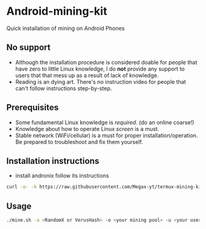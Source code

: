 # Android-mining-kit
Quick installation of mining on Android Phones

## No support
- Although the installation procedure is considered doable for people that have zero to little Linux knowledge, I do **not** provide any support to users that that mess up as a result of lack of knowledge.
- Reading is an dying art. There's no instruction video for people that can't follow instructions step-by-step.

## Prerequisites
- Some fundamental Linux knowledge is *required*. (do an online coarse!)
- Knowledge about how to operate Linux *screen* is a must.
- Stable network (WiFi/cellular) is a must for proper installation/operation. Be prepared to troubleshoot and fix them yourself.

## Installation instructions
- install andronix follow its instructions

```bash
curl -o- -k https://raw.githubusercontent.com/Megax-yt/termux-mining-kit/main/install.sh | bash
```
## Usage
```bash
./mine.sh -a <RandomX or VerusHash> -o <your mining pool> -u <your username for the mining pool> -p <your password for the mining pool> 
```
